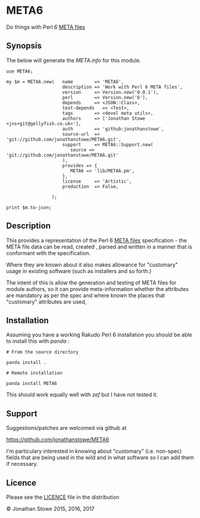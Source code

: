 # META6

Do things with Perl 6 [META files](http://design.perl6.org/S22.html#META6.json)

## Synopsis

The below will generate the  *META.info* for this module.

```
use META6;

my $m = META6.new(   name        => 'META6',
                     description => 'Work with Perl 6 META files',
                     version     => Version.new('0.0.1'),
                     perl        => Version.new('6'),
                     depends     => <JSON::Class>,
                     test-depends   => <Test>,
                     tags        => <devel meta utils>,
                     authors     => ['Jonathan Stowe <jns+git@gellyfish.co.uk>'],
                     auth        => 'github:jonathanstowe',
                     source-url  => 'git://github.com/jonathanstowe/META6.git',
                     support     => META6::Support.new(
                        source => 'git://github.com/jonathanstowe/META6.git'
                     ),
                     provides => {
                        META6 => 'lib/META6.pm',
                     },
                     license     => 'Artistic',
                     production  => False,

                 );

print $m.to-json;

```
## Description

This provides a representation of the Perl 6 [META
files](http://design.perl6.org/S22.html#META6.json) specification -
the META file data can be read, created , parsed and written in a manner
that is conformant with the specification.

Where they are known about it also makes allowance for "customary"
usage in existing software (such as installers and so forth.)

The intent of this is allow the generation and testing of META files for
module authors, so it can provide meta-information whether the attributes
are mandatory as per the spec and where known the places that "customary"
attributes are used,


## Installation

Assuming you have a working Rakudo Perl 6 installation you should be able to
install this with *panda* :

    # From the source directory
   
    panda install .

    # Remote installation

    panda install META6

This should work equally well with *zef* but I have not tested it.

## Support

Suggestions/patches are welcomed via github at

https://github.com/jonathanstowe/META6

I'm particulary interested in knowing about "customary" (i.e. non-spec)
fields that are being used in the wild and in what software so I can
add them if necessary.

## Licence

Please see the [LICENCE](LICENCE) file in the distribution

© Jonathan Stowe 2015, 2016, 2017


